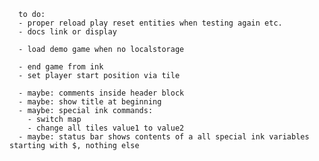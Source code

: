 
      to do:
      - proper reload play reset entities when testing again etc.
      - docs link or display

      - load demo game when no localstorage

      - end game from ink
      - set player start position via tile

      - maybe: comments inside header block
      - maybe: show title at beginning
      - maybe: special ink commands:
        - switch map
        - change all tiles value1 to value2
      - maybe: status bar shows contents of a all special ink variables starting with $, nothing else
